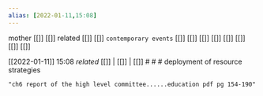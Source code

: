 ```yaml
---
alias: [2022-01-11,15:08]
---
```

 mother [[]] [[]]
 related [[]] [[]]
 `contemporary events` [[]] [[]] [[]] [[]] [[]] [[]] [[]] [[]]

[[2022-01-11]] 15:08 _related_ [[]] | [[]] | [[]] # # #
deployment of resource strategies
```query
"ch6 report of the high level committee......education pdf pg 154-190"
```